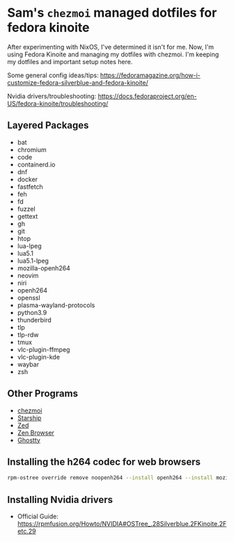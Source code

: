 # Sam's `chezmoi` managed dotfiles for fedora kinoite

After experimenting with NixOS, I've determined it isn't for me. Now, I'm using Fedora Kinoite and managing my dotfiles with chezmoi. I'm keeping my dotfiles and important setup notes here.  

Some general config ideas/tips: https://fedoramagazine.org/how-i-customize-fedora-silverblue-and-fedora-kinoite/

Nvidia drivers/troubleshooting: https://docs.fedoraproject.org/en-US/fedora-kinoite/troubleshooting/

## Layered Packages 

- bat
- chromium
- code
- containerd.io
- dnf
- docker
- fastfetch
- feh
- fd
- fuzzel
- gettext
- gh
- git
- htop
- lua-lpeg
- lua5.1
- lua5.1-lpeg
- mozilla-openh264
- neovim
- niri
- openh264
- openssl
- plasma-wayland-protocols
- python3.9
- thunderbird
- tlp
- tlp-rdw
- tmux
- vlc-plugin-ffmpeg
- vlc-plugin-kde
- waybar
- zsh

## Other Programs

- [chezmoi](https://www.chezmoi.io/)
- [Starship](https://github.com/starship/starship)
- [Zed](https://zed.dev/)
- [Zen Browser](https://www.zen-browser.app/)
- [Ghostty](https://ghostty.org)

## Installing the h264 codec for web browsers

```bash
rpm-ostree override remove noopenh264 --install openh264 --install mozilla-openh264
```

## Installing Nvidia drivers
- Official Guide: https://rpmfusion.org/Howto/NVIDIA#OSTree_.28Silverblue.2FKinoite.2Fetc.29


